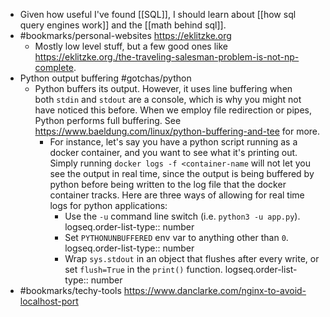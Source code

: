 - Given how useful I've found [[SQL]], I should learn about [[how sql query engines work]] and the [[math behind sql]].
- #bookmarks/personal-websites https://eklitzke.org
	- Mostly low level stuff, but a few good ones like https://eklitzke.org./the-traveling-salesman-problem-is-not-np-complete.
- Python output buffering #gotchas/python
	- Python buffers its output. However, it uses line buffering when both `stdin` and `stdout` are a console, which is why you might not have noticed this before. When we employ file redirection or pipes, Python performs full buffering. See https://www.baeldung.com/linux/python-buffering-and-tee for more.
		- For instance, let's say you have a python script running as a docker container, and you want to see what it's printing out. Simply running `docker logs -f <container-name` will not let you see the output in real time, since the output is being buffered by python before being written to the log file that the docker container tracks. Here are three ways of allowing for real time logs for python applications:
			- Use the `-u` command line switch (i.e. `python3 -u app.py`).
			  logseq.order-list-type:: number
			- Set `PYTHONUNBUFFERED` env var to anything other than `0`.
			  logseq.order-list-type:: number
			- Wrap `sys.stdout` in an object that flushes after every write, or set `flush=True` in the `print()` function.
			  logseq.order-list-type:: number
- #bookmarks/techy-tools  https://www.danclarke.com/nginx-to-avoid-localhost-port